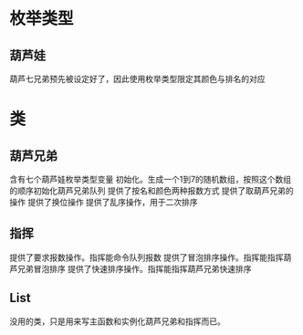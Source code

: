 # 枚举类型
## 葫芦娃
葫芦七兄弟预先被设定好了，因此使用枚举类型限定其颜色与排名的对应
# 类
## 葫芦兄弟
含有七个葫芦娃枚举类型变量
初始化。生成一个1到7的随机数组，按照这个数组的顺序初始化葫芦兄弟队列
提供了按名和颜色两种报数方式
提供了取葫芦兄弟的操作
提供了换位操作
提供了乱序操作，用于二次排序
## 指挥
提供了要求报数操作。指挥能命令队列报数
提供了冒泡排序操作。指挥能指挥葫芦兄弟冒泡排序
提供了快速排序操作。指挥能指挥葫芦兄弟快速排序
## List
没用的类，只是用来写主函数和实例化葫芦兄弟和指挥而已。